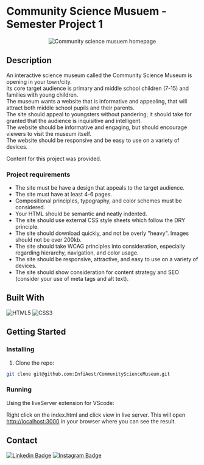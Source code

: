 # Community Science Musuem - Semester Project 1
<p align="center">
  <img src="https://user-images.githubusercontent.com/71286689/171635313-0a580173-4d18-4ab7-b3fb-0b6875f586f5.png" alt="Community science musuem homepage" />
</p>

## Description
An interactive science museum called the Community Science Museum is opening in your town/city. <br/>
Its core target audience is primary and middle school children (7-15) and families with young children. <br/>
The museum wants a website that is informative and appealing, that will attract both middle school pupils and their parents. <br/>
The site should appeal to youngsters without pandering; it should take for granted that the audience is inquisitive and intelligent. <br/>
The website should be informative and engaging, but should encourage viewers to visit the museum itself. <br/>
The website should be responsive and be easy to use on a variety of devices.

Content for this project was provided.

### Project requirements
- The site must be have a design that appeals to the target audience.
- The site must have at least 4-6 pages.
- Compositional principles, typography, and color schemes must be considered.
- Your HTML should be semantic and neatly indented.
- The site should use external CSS style sheets which follow the DRY principle.
- The site should download quickly, and not be overly "heavy". Images should not be over 200kb.
- The site should take WCAG principles into consideration, especially regarding hierarchy, navigation, and color usage.
- The site should be responsive, attractive, and easy to use on a variety of devices.
- The site should show consideration for content strategy and SEO (consider your use of meta tags and alt text).

## Built With
![HTML5](https://img.shields.io/badge/-HTML5-white?style=for-the-badge&logo=html5)
![CSS3](https://img.shields.io/badge/-CSS3-white?style=for-the-badge&logo=css3&logoColor=264de4)

## Getting Started

### Installing

1. Clone the repo:
```bash
git clone git@github.com:InfiAest/CommunityScienceMuseum.git
```

### Running
Using the liveServer extension for VScode:

Right click on the index.html and click view in live server. This will open [http://localhost:3000](http://localhost:3000) in your browser where you can see the result.

## Contact

[![Linkedin Badge](https://img.shields.io/badge/-CharlotteLucas-white?style=for-the-badge&logo=Linkedin&logoColor=0077b5&link=https://www.linkedin.com/in/charlotte-lucas-31544b32/)](https://www.linkedin.com/in/charlotte-lucas-31544b32/)
[![Instagram Badge](https://img.shields.io/badge/-Infiaest-white?style=for-the-badge&logo=instagram&link=https://instagram.com/infiaest/)](https://instagram.com/infiaest)

